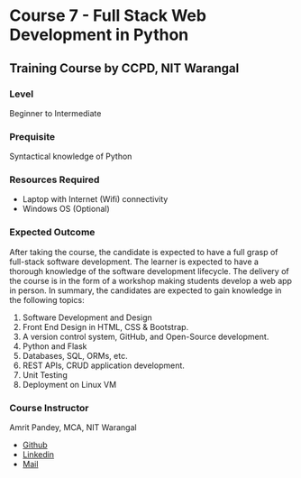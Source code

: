# Course 7 - Full Stack Web Development in Python
## Training Course by CCPD, NIT Warangal

### Level

Beginner to Intermediate

### Prequisite

Syntactical knowledge of Python

### Resources Required

- Laptop with Internet (Wifi) connectivity
- Windows OS (Optional) 

### Expected Outcome

After taking the course, the candidate is expected to have a full grasp of full-stack software development. The learner is expected to have a thorough knowledge of the software development lifecycle. The delivery of the course is in the form of a workshop making students develop a web app in person. In summary, the candidates are expected to gain knowledge in the following topics:
1. Software Development and Design
2. Front End Design in HTML, CSS & Bootstrap.
3. A version control system, GitHub, and Open-Source development.
4. Python and Flask
5. Databases, SQL, ORMs, etc.
6. REST APIs, CRUD application development.
7. Unit Testing
8. Deployment on Linux VM

### Course Instructor

Amrit Pandey, MCA, NIT Warangal
- [Github](https://github.com/amritpandey23)
- [Linkedin](https://linkedin.com/in/okape)
- [Mail](mailto:apmc20103@student.nitw.ac.in)
